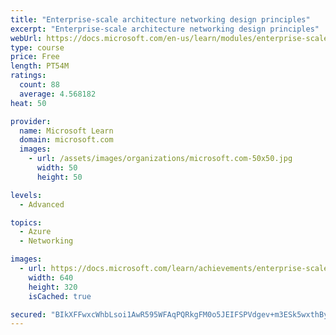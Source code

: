 ```yaml
---
title: "Enterprise-scale architecture networking design principles"
excerpt: "Enterprise-scale architecture networking design principles"
webUrl: https://docs.microsoft.com/en-us/learn/modules/enterprise-scale-networking/
type: course
price: Free
length: PT54M
ratings:
  count: 88
  average: 4.568182
heat: 50

provider:
  name: Microsoft Learn
  domain: microsoft.com
  images:
    - url: /assets/images/organizations/microsoft.com-50x50.jpg
      width: 50
      height: 50

levels:
  - Advanced

topics:
  - Azure
  - Networking

images:
  - url: https://docs.microsoft.com/learn/achievements/enterprise-scale-networking-social.png
    width: 640
    height: 320
    isCached: true

secured: "BIkXFFwxcWhbLsoi1AwR595WFAqPQRkgFM0o5JEIFSPVdgev+m3ESk5wxthByWbnhydwwE+gi+gck8u4o+9IUpxleG5OXeXLFGB2mPUDHtAK9ivWcCfhP9IHRfXLwKZQODFgs84SIwYD/x7x9tCsRA5yyHTT+OgE0jFeBOum1ooFnJpxcFc374G9gn3gO4LY5Hjr0hev+t3mkZDqek+gEhq+ZC0F+RSTZSWIhO3XVGXIK37a/5TX8q7P2g6AoqqxwCdJPtqUB0ucMWhlTlDBGKDNT3G2/Nbq+uSCc7mI9TdILtJUV45fbSWOYzxAe3org8C/AmYEgBqfjiKf2KOLF5Cxw/IuquHpyP5cIIWvv7S4w6hmTOCp2QanA3Ge17y6l9ELf9OsrUcpB6ioOHhkXrMm6zGrbHT7fdrnKJiJfFc=;q1n1iBbOCuO99wqqwavjNA=="
---
```


